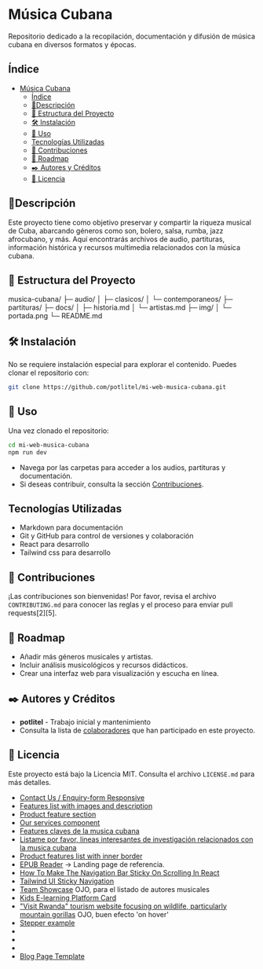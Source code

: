 # Música Cubana

Repositorio dedicado a la recopilación, documentación y difusión de música cubana en diversos formatos y épocas.

## Índice

- [Música Cubana](#música-cubana)
  - [Índice](#índice)
  - [🚦Descripción](#descripción)
  - [📂 Estructura del Proyecto](#-estructura-del-proyecto)
  - [🛠️ Instalación](#️-instalación)
  - [🚀 Uso](#-uso)
  - [Tecnologías Utilizadas](#tecnologías-utilizadas)
  - [🤝 Contribuciones](#-contribuciones)
  - [🏃 Roadmap](#-roadmap)
  - [✒️ Autores y Créditos](#️-autores-y-créditos)
  - [📄 Licencia](#-licencia)

## 🚦Descripción

Este proyecto tiene como objetivo preservar y compartir la riqueza musical de Cuba, abarcando géneros como son, bolero, salsa, rumba, jazz afrocubano, y más. Aquí encontrarás archivos de audio, partituras, información histórica y recursos multimedia relacionados con la música cubana.

## 📂 Estructura del Proyecto

musica-cubana/
├─ audio/
│ ├─ clasicos/
│ └─ contemporaneos/
├─ partituras/
├─ docs/
│ ├─ historia.md
│ └─ artistas.md
├─ img/
│ └─ portada.png
└─ README.md


## 🛠️ Instalación

No se requiere instalación especial para explorar el contenido. Puedes clonar el repositorio con:

```bash
git clone https://github.com/potlitel/mi-web-musica-cubana.git
```

## 🚀 Uso

Una vez clonado el repositorio:

```bash
cd mi-web-musica-cubana
npm run dev
```

- Navega por las carpetas para acceder a los audios, partituras y documentación.
- Si deseas contribuir, consulta la sección [Contribuciones](#contribuciones).

## Tecnologías Utilizadas

- Markdown para documentación
- Git y GitHub para control de versiones y colaboración
- React para desarrollo
- Tailwind css para desarrollo

## 🤝 Contribuciones

¡Las contribuciones son bienvenidas! Por favor, revisa el archivo `CONTRIBUTING.md` para conocer las reglas y el proceso para enviar pull requests[2][5].

## 🏃 Roadmap

- Añadir más géneros musicales y artistas.
- Incluir análisis musicológicos y recursos didácticos.
- Crear una interfaz web para visualización y escucha en línea.

## ✒️ Autores y Créditos

- **potlitel** - Trabajo inicial y mantenimiento
- Consulta la lista de [colaboradores](https://github.com/potlitel/mi-web-musica-cubana/graphs/contributors) que han participado en este proyecto.

## 📄 Licencia

Este proyecto está bajo la Licencia MIT. Consulta el archivo `LICENSE.md` para más detalles.



- [Contact Us / Enquiry-form Responsive](https://tailwindflex.com/@kuldeep541/contact-us-enquiry-form-responsive)
- [Features list with images and description](https://tailwindflex.com/@noah/features-list-with-images-and-description)
- [Product feature section](https://tailwindflex.com/@anonymous/product-feature-section)
- [Our services component](https://tailwindflex.com/@kris-showen/our-services-component)
- [Features claves de la musica cubana](https://www.perplexity.ai/search/features-claves-de-la-musica-c-sHzFO.ClQvuhJ7Qj0n77iQ)
- [Listame por favor, lineas interesantes de investigación relacionados con la musica cubana](https://www.perplexity.ai/search/listame-por-favor-temas-intere-HSNwJ2MzQNuSQHZ7VoonAg)
- [Product features list with inner border](https://tailwindflex.com/@limaa-m/product-features-list-with-inner-border)
- [EPUB Reader](https://icecreamapps.com/es/Ebook-Reader/) -> Landing page de referencia.
- [How To Make The Navigation Bar Sticky On Scrolling In React](https://chesteralan.medium.com/how-to-make-the-navigation-bar-sticky-on-scrolling-in-react-a7ee629fe30c)
- [Tailwind UI Sticky Navigation](https://tailkits.com/blog/tailwind-ui-sticky-navigation/)
- [Team Showcase](https://tailwindflex.com/@kuldeep541/team-showcase) OJO, para el listado de autores musicales
- [Kids E-learning Platform Card](https://tailwindflex.com/@sammytg7/kids-e-learning-platform-card)
- ["Visit Rwanda" tourism website focusing on wildlife, particularly mountain gorillas](https://tailwindflex.com/@mfuranziza-hamza/visit-rwanda-tourism-website-focusing-on-wildlife-particularly-mountain-gorillas) OJO, buen efecto 'on hover'
- [Stepper example](https://tailwindflex.com/@santos78/stepper-example)
- [](https://www.pngegg.com/en/png-btqoc/download)
- [](https://marek-rozmus.medium.com/responsive-background-with-css-and-react-81a633ecb058)
- [](https://github.com/marekrozmus/blog-responsive-background-with-react-and-css)
- [Blog Page Template](https://componentland.com/component/blog-page-template-3)